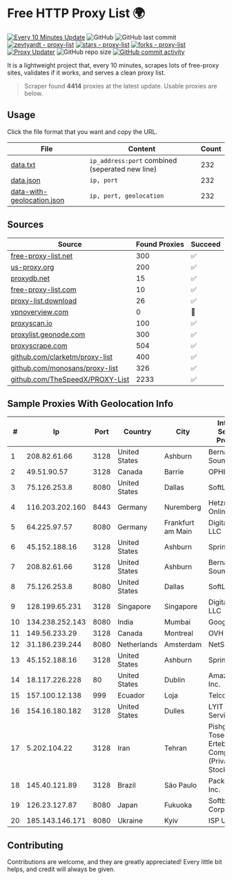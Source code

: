 
# Free HTTP Proxy List 🌍

[![Every 10 Minutes Update](https://github.com/mertguvencli/http-proxy-list/actions/workflows/main.yml/badge.svg?branch=main)](https://github.com/mertguvencli/http-proxy-list/actions/workflows/main.yml)
![GitHub](https://img.shields.io/github/license/mertguvencli/http-proxy-list)
![GitHub last commit](https://img.shields.io/github/last-commit/mertguvencli/http-proxy-list)
[![zevtyardt - proxy-list](https://img.shields.io/static/v1?label=zevtyardt&message=proxy-list&color=blue&logo=github)](https://github.com/zevtyardt/proxy-list "Go to GitHub repo")
[![stars - proxy-list](https://img.shields.io/github/stars/zevtyardt/proxy-list?style=social)](https://github.com/zevtyardt/proxy-list)
[![forks - proxy-list](https://img.shields.io/github/forks/zevtyardt/proxy-list?style=social)](https://github.com/zevtyardt/proxy-list)
[![Proxy Updater](https://github.com/zevtyardt/proxy-list/workflows/Proxy%20Updater/badge.svg)](https://github.com/zevtyardt/proxy-list/actions?query=workflow:"Proxy+Updater")
![GitHub repo size](https://img.shields.io/github/repo-size/zevtyardt/proxy-list)
[![GitHub commit activity](https://img.shields.io/github/commit-activity/m/zevtyardt/proxy-list?logo=commits)](https://github.com/zevtyardt/proxy-list/commits/main)

It is a lightweight project that, every 10 minutes, scrapes lots of free-proxy sites, validates if it works, and serves a clean proxy list.

> Scraper found **4414** proxies at the latest update. Usable proxies are below.

## Usage

Click the file format that you want and copy the URL.

|File|Content|Count|
|----|-------|-----|
|[data.txt](https://raw.githubusercontent.com/mertguvencli/http-proxy-list/main/proxy-list/data.txt)|`ip_address:port` combined (seperated new line)|232|
|[data.json](https://raw.githubusercontent.com/mertguvencli/http-proxy-list/main/proxy-list/data.json)|`ip, port`|232|
|[data-with-geolocation.json](https://raw.githubusercontent.com/mertguvencli/http-proxy-list/main/proxy-list/data-with-geolocation.json)|`ip, port, geolocation`|232|

## Sources

|Source|Found Proxies|Succeed|
|------|-------------|-------|
|[free-proxy-list.net](https://free-proxy-list.net)|300|✅|
|[us-proxy.org](https://www.us-proxy.org)|200|✅|
|[proxydb.net](http://proxydb.net)|15|✅|
|[free-proxy-list.com](https://free-proxy-list.com/?page=&port=&type%5B%5D=http&type%5B%5D=https&up_time=0&search=Search)|10|✅|
|[proxy-list.download](https://www.proxy-list.download/HTTP)|26|✅|
|[vpnoverview.com](https://vpnoverview.com/privacy/anonymous-browsing/free-proxy-servers)|0|🚫|
|[proxyscan.io](https://www.proxyscan.io)|100|✅|
|[proxylist.geonode.com](https://proxylist.geonode.com/api/proxy-list?limit=300&page=1&sort_by=lastChecked&sort_type=desc&protocols=http,https)|300|✅|
|[proxyscrape.com](https://api.proxyscrape.com/v2/?request=displayproxies&protocol=http&timeout=10000&country=all&ssl=all&anonymity=all)|504|✅|
|[github.com/clarketm/proxy-list](https://raw.githubusercontent.com/clarketm/proxy-list/master/proxy-list-raw.txt)|400|✅|
|[github.com/monosans/proxy-list](https://raw.githubusercontent.com/monosans/proxy-list/main/proxies/http.txt)|326|✅|
|[github.com/TheSpeedX/PROXY-List](https://raw.githubusercontent.com/TheSpeedX/PROXY-List/master/http.txt)|2233|✅|


## Sample Proxies With Geolocation Info

|#|Ip|Port|Country|City|Internet Service Provider|
|-|--|----|-------|----|-------------------------|
|1|208.82.61.66|3128|United States|Ashburn|Bernardi Sounds|
|2|49.51.90.57|3128|Canada|Barrie|OPHL|
|3|75.126.253.8|8080|United States|Dallas|SoftLayer|
|4|116.203.202.160|8443|Germany|Nuremberg|Hetzner Online GmbH|
|5|64.225.97.57|8080|Germany|Frankfurt am Main|DigitalOcean, LLC|
|6|45.152.188.16|3128|United States|Ashburn|Sprint|
|7|208.82.61.66|3128|United States|Ashburn|Bernardi Sounds|
|8|75.126.253.8|8080|United States|Dallas|SoftLayer|
|9|128.199.65.231|3128|Singapore|Singapore|DigitalOcean, LLC|
|10|134.238.252.143|8080|India|Mumbai|Google LLC|
|11|149.56.233.29|3128|Canada|Montreal|OVH Hosting|
|12|31.186.239.244|8080|Netherlands|Amsterdam|NetSkope Inc|
|13|45.152.188.16|3128|United States|Ashburn|Sprint|
|14|18.117.226.228|80|United States|Dublin|Amazon.com, Inc.|
|15|157.100.12.138|999|Ecuador|Loja|Telconet S.A|
|16|154.16.180.182|3128|United States|Dulles|LYIT Internet Services|
|17|5.202.104.22|3128|Iran|Tehran|Pishgaman Toseeh Ertebatat Company (Private Joint Stock)|
|18|145.40.121.89|3128|Brazil|São Paulo|Packet Host, Inc.|
|19|126.23.127.87|8080|Japan|Fukuoka|Softbank BB Corp.|
|20|185.143.146.171|8080|Ukraine|Kyiv|ISP UTELS|



## Contributing

Contributions are welcome, and they are greatly appreciated! Every
little bit helps, and credit will always be given.

